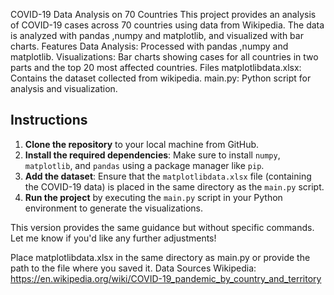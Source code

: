 COVID-19 Data Analysis on 70 Countries
This project provides an analysis of COVID-19 cases across 70 countries using data from  Wikipedia. The data is analyzed with pandas ,numpy and matplotlib, and visualized with bar charts.
Features
Data Analysis: Processed with pandas ,numpy and matplotlib.
Visualizations: Bar charts showing cases for all countries in two parts and the top 20 most affected countries.
Files
matplotlibdata.xlsx: Contains the dataset collected from wikipedia.
main.py: Python script for analysis and visualization.
## Instructions

1. **Clone the repository** to your local machine from GitHub.
2. **Install the required dependencies**: Make sure to install `numpy`, `matplotlib`, and `pandas` using a package manager like `pip`.
3. **Add the dataset**: Ensure that the `matplotlibdata.xlsx` file (containing the COVID-19 data) is placed in the same directory as the `main.py` script.
4. **Run the project** by executing the `main.py` script in your Python environment to generate the visualizations.

This version provides the same guidance but without specific commands. Let me know if you'd like any further adjustments!

Place matplotlibdata.xlsx in the same directory as main.py or provide the path to the file where you saved it.
Data Sources
Wikipedia: https://en.wikipedia.org/wiki/COVID-19_pandemic_by_country_and_territory
